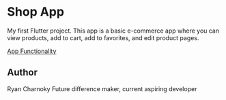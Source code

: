 # Shop App

My first Flutter project.  This app is a basic e-commerce app where you can view products, add to cart, add to favorites, and edit product pages.  

[App Functionality](http://g.recordit.co/T1tDSSAdtt.gif)

## Author

Ryan Charnoky
Future difference maker, current aspiring developer